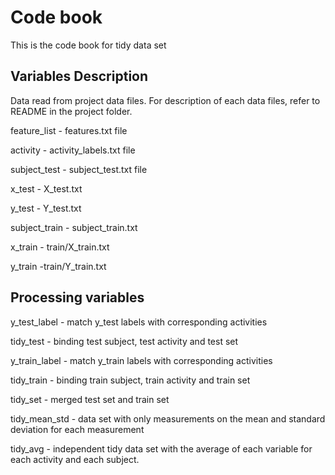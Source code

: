 # Code book
This is the code book for tidy data set

## Variables Description
Data read from project data files. For description of each data files, refer to README in the project folder.

feature_list - features.txt file

activity - activity_labels.txt file

subject_test - subject_test.txt file

x_test - X_test.txt

y_test - Y_test.txt

subject_train - subject_train.txt

x_train - train/X_train.txt

y_train -train/Y_train.txt

## Processing variables
y_test_label - match y_test labels with corresponding activities

tidy_test - binding test subject, test activity and test set

y_train_label - match y_train labels with corresponding activities

tidy_train - binding train subject, train activity and train set

tidy_set - merged test set and train set

tidy_mean_std - data set with only measurements on the mean and standard deviation for each measurement

tidy_avg - independent tidy data set with the average of each variable for each activity and each subject.
